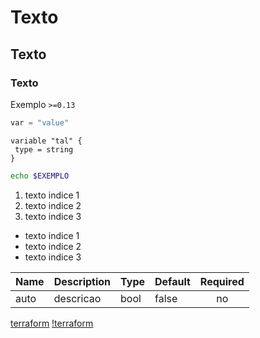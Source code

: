 # Texto
##  Texto
###  Texto

Exemplo `>=0.13`

```python
var = "value"
```

```hcl
variable "tal" {
 type = string
}
```

```sh
echo $EXEMPLO
```

1. texto indice 1
2. texto indice 2
3. texto indice 3

- texto indice 1
- texto indice 2
- texto indice 3

| Name | Description | Type | Default | Required |
|------|-------------|------|---------|:--------:|
| auto | descricao   | bool |  false  |  no      |

[terraform](https://registry.terraform.io)
[!terraform]("./../../../LINKS/img/531_TF_LOGO.png")

